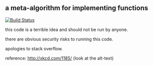 a meta-algorithm for implementing functions
-------------------------------------------

[![Build Status](https://travis-ci.org/fcostin/xkcd_1185_impl.png)](https://travis-ci.org/fcostin/xkcd_1185_impl)

this code is a terrible idea and should not be run by anyone.

there are obvious security risks to running this code.

apologies to stack overflow.

reference: http://xkcd.com/1185/ (look at the alt-text)
